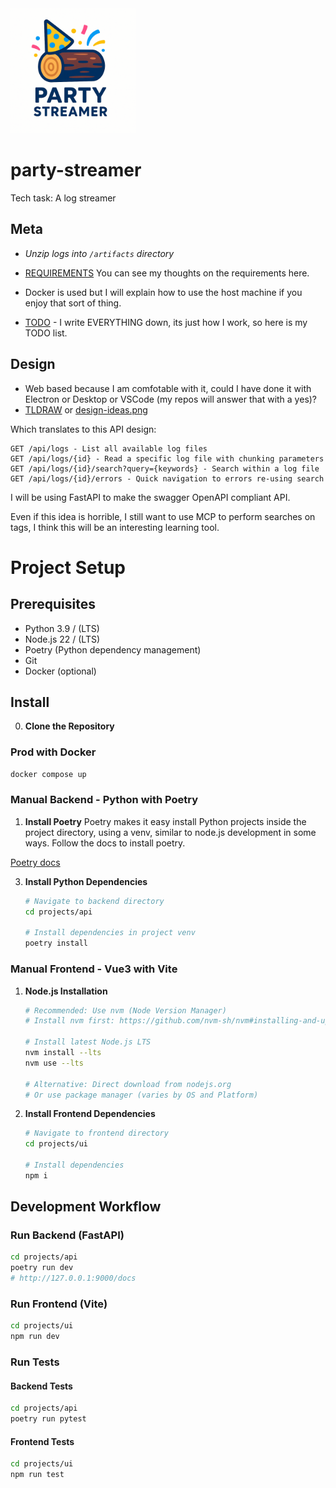 <centre>
    <img width='200px' src='./silly-logo.png' alt='A really daft logo that made me smile'/>
</centre>

# party-streamer
Tech task: A log streamer

## Meta
- *Unzip logs into `/artifacts` directory*
- [REQUIREMENTS](https://docs.google.com/document/d/18aRtOHwuJSL__AJGflHzg5oI9aoNk-EUYPuvzbJDI7A/edit?tab=t.0) You can see my thoughts on the requirements here.

- Docker is used but I will explain how to use the host machine if you enjoy that sort of thing.
- [TODO](./TODO.md) - I write EVERYTHING down, its just how I work, so here is my TODO list.

## Design
- Web based because I am comfotable with it, could I have done it with Electron or Desktop or VSCode (my repos will answer that with a yes)?
- [TLDRAW](https://www.tldraw.com/p/CL5z-LoIRzng-31hCtqfk?d=v-64.443.1744.1168.page) or [design-ideas.png](./design-ideas.png)

Which translates to this API design:
```
GET /api/logs - List all available log files
GET /api/logs/{id} - Read a specific log file with chunking parameters
GET /api/logs/{id}/search?query={keywords} - Search within a log file
GET /api/logs/{id}/errors - Quick navigation to errors re-using search
```

I will be using FastAPI to make the swagger OpenAPI compliant API.

Even if this idea is horrible, I still want to use MCP to perform searches on tags, I think this will be an interesting learning tool.

# Project Setup

## Prerequisites
- Python 3.9 / (LTS) 
- Node.js 22 / (LTS) 
- Poetry (Python dependency management)
- Git
- Docker (optional)

## Install
0. **Clone the Repository**

### Prod with Docker
```sh
docker compose up
```

### Manual Backend - Python with Poetry

1. **Install Poetry**
Poetry makes it easy install Python projects inside the project directory, using a venv, similar to node.js development in some ways. Follow the docs to install poetry.

[Poetry docs](https://python-poetry.org/docs/)

3. **Install Python Dependencies**
   ```bash
   # Navigate to backend directory
   cd projects/api

   # Install dependencies in project venv
   poetry install
   ```

### Manual Frontend - Vue3 with Vite

1. **Node.js Installation**
   ```bash
   # Recommended: Use nvm (Node Version Manager)
   # Install nvm first: https://github.com/nvm-sh/nvm#installing-and-updating
   
   # Install latest Node.js LTS
   nvm install --lts
   nvm use --lts

   # Alternative: Direct download from nodejs.org
   # Or use package manager (varies by OS and Platform)
   ```

2. **Install Frontend Dependencies**
   ```bash
   # Navigate to frontend directory
   cd projects/ui

   # Install dependencies
   npm i
   ```

## Development Workflow

### Run Backend (FastAPI)
```bash
cd projects/api
poetry run dev
# http://127.0.0.1:9000/docs
```

### Run Frontend (Vite)
```bash
cd projects/ui
npm run dev
```

### Run Tests

#### Backend Tests
```bash
cd projects/api
poetry run pytest
```

#### Frontend Tests
```bash
cd projects/ui
npm run test
```